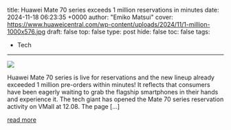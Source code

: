 title: Huawei Mate 70 series exceeds 1 million reservations in minutes
date: 2024-11-18 06:23:35 +0000
author: "Emiko Matsui"
cover: https://www.huaweicentral.com/wp-content/uploads/2024/11/1-million-1000x576.jpg
draft: false
top: false
type: post
hide: false
toc: false
tags:
  - Tech
---

![](https://www.huaweicentral.com/wp-content/uploads/2024/11/1-million-1000x576.jpg)

Huawei Mate 70 series is live for reservations and the new lineup already exceeded 1 million pre-orders within minutes! It reflects that consumers have been eagerly waiting to grab the flagship smartphones in their hands and experience it. The tech giant has opened the Mate 70 series reservation activity on VMall at 12.08. The page \[…\]

[read more](https://www.huaweicentral.com/huawei-mate-70-series-exceeds-1-million-reservations-in-minutes/)
